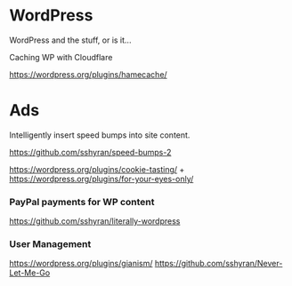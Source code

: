# WordPress
WordPress and the stuff, or is it...

Caching WP with Cloudflare

https://wordpress.org/plugins/hamecache/


# Ads

Intelligently insert speed bumps into site content.

https://github.com/sshyran/speed-bumps-2


https://wordpress.org/plugins/cookie-tasting/
+
https://wordpress.org/plugins/for-your-eyes-only/





### PayPal payments for WP content

https://github.com/sshyran/literally-wordpress



### User Management

https://wordpress.org/plugins/gianism/
https://github.com/sshyran/Never-Let-Me-Go













